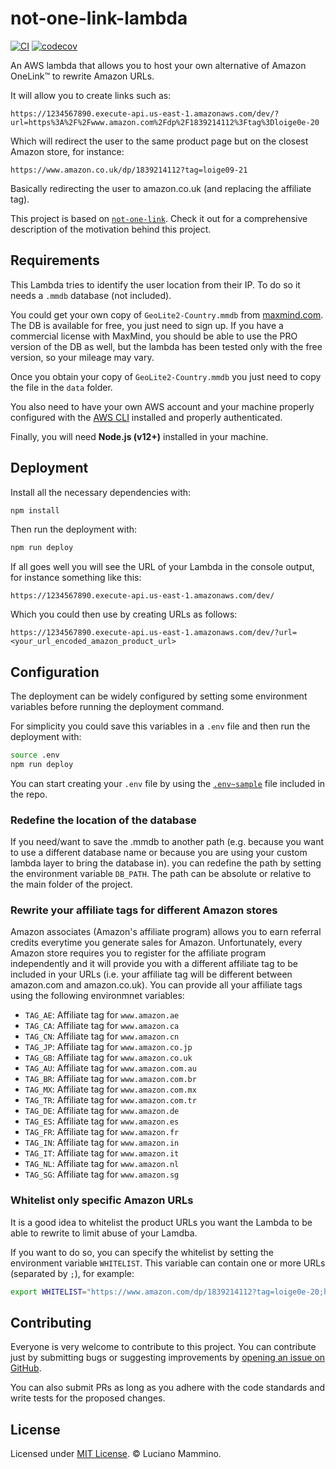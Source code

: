 # not-one-link-lambda

[![CI](https://github.com/lmammino/not-one-link/workflows/CI/badge.svg)](https://github.com/lmammino/not-one-link/actions?query=workflow%3ACI)
[![codecov](https://codecov.io/gh/lmammino/not-one-link-lambda/branch/master/graph/badge.svg)](https://codecov.io/gh/lmammino/not-one-link-lambda)

An AWS lambda that allows you to host your own alternative of Amazon OneLink™️ to rewrite Amazon URLs.

It will allow you to create links such as:

```plain
https://1234567890.execute-api.us-east-1.amazonaws.com/dev/?url=https%3A%2F%2Fwww.amazon.com%2Fdp%2F1839214112%3Ftag%3Dloige0e-20
```

Which will redirect the user to the same product page but on the closest Amazon store, for instance:

```plain
https://www.amazon.co.uk/dp/1839214112?tag=loige09-21
```

Basically redirecting the user to amazon.co.uk (and replacing the affiliate tag).


This project is based on [`not-one-link`](https://github.com/lmammino/not-one-link/). Check it out for a comprehensive description of the motivation behind this project.


## Requirements

This Lambda tries to identify the user location from their IP. To do so it needs a `.mmdb` database (not included).

You could get your own copy of `GeoLite2-Country.mmdb` from [maxmind.com](https://dev.maxmind.com/geoip/geoip2/geolite2/). The DB is available for free, you just need to sign up. If you have a commercial license with MaxMind, you should be able to use the PRO version of the DB as well, but the lambda has been tested only with the free version, so your mileage may vary.

Once you obtain your copy of `GeoLite2-Country.mmdb` you just need to copy the file in the `data` folder.

You also need to have your own AWS account and your machine properly configured with the [AWS CLI](https://aws.amazon.com/cli/) installed and properly authenticated.

Finally, you will need **Node.js (v12+)** installed in your machine.


## Deployment

Install all the necessary dependencies with:

```bash
npm install
```

Then run the deployment with:

```bash
npm run deploy
```

If all goes well you will see the URL of your Lambda in the console output, for instance something like this:

```plain
https://1234567890.execute-api.us-east-1.amazonaws.com/dev/
```

Which you could then use by creating URLs as follows:

```plain
https://1234567890.execute-api.us-east-1.amazonaws.com/dev/?url=<your_url_encoded_amazon_product_url>
```

## Configuration

The deployment can be widely configured by setting some environment variables before running the deployment command.

For simplicity you could save this variables in a `.env` file and then run the deployment with:

```bash
source .env
npm run deploy
```

You can start creating your `.env` file by using the [`.env~sample`](.env~sample) file included in the repo.


### Redefine the location of the database

If you need/want to save the .mmdb to another path (e.g. because you want to use a different database name or because you are using your custom lambda layer to bring the database in). you can redefine the path by setting the environment variable `DB_PATH`.
The path can be absolute or relative to the main folder of the project.


### Rewrite your affiliate tags for different Amazon stores

Amazon associates (Amazon's affiliate program) allows you to earn referral credits everytime you generate sales for Amazon. Unfortunately, every Amazon store requires you to register for the affiliate program independently and it will provide you with a different affiliate tag to be included in your URLs (i.e. your affiliate tag will be different between amazon.com and amazon.co.uk). You can provide all your affiliate tags using the following environmnet variables:

  - `TAG_AE`: Affiliate tag for `www.amazon.ae`
  - `TAG_CA`: Affiliate tag for `www.amazon.ca`
  - `TAG_CN`: Affiliate tag for `www.amazon.cn`
  - `TAG_JP`: Affiliate tag for `www.amazon.co.jp`
  - `TAG_GB`: Affiliate tag for `www.amazon.co.uk`
  - `TAG_AU`: Affiliate tag for `www.amazon.com.au`
  - `TAG_BR`: Affiliate tag for `www.amazon.com.br`
  - `TAG_MX`: Affiliate tag for `www.amazon.com.mx`
  - `TAG_TR`: Affiliate tag for `www.amazon.com.tr`
  - `TAG_DE`: Affiliate tag for `www.amazon.de`
  - `TAG_ES`: Affiliate tag for `www.amazon.es`
  - `TAG_FR`: Affiliate tag for `www.amazon.fr`
  - `TAG_IN`: Affiliate tag for `www.amazon.in`
  - `TAG_IT`: Affiliate tag for `www.amazon.it`
  - `TAG_NL`: Affiliate tag for `www.amazon.nl`
  - `TAG_SG`: Affiliate tag for `www.amazon.sg`


### Whitelist only specific Amazon URLs

It is a good idea to whitelist the product URLs you want the Lambda to be able to rewrite to limit abuse of your Lamdba.

If you want to do so, you can specify the whitelist by setting the environment variable `WHITELIST`. This variable can contain one or more URLs (separated by `;`), for example:

```bash
export WHITELIST="https://www.amazon.com/dp/1839214112?tag=loige0e-20;https://www.amazon.com/dp/B01D8HIIFU?tag=loige0e-20"
```


## Contributing

Everyone is very welcome to contribute to this project. You can contribute just by submitting bugs or
suggesting improvements by [opening an issue on GitHub](https://github.com/lmammino/not-one-link-lambda/issues).

You can also submit PRs as long as you adhere with the code standards and write tests for the proposed changes.

## License

Licensed under [MIT License](LICENSE). © Luciano Mammino.

